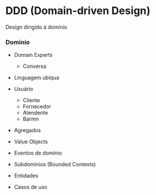 # DDD (Domain-driven Design)

Design dirigido à domínio

### Domínio

- Domain Experts
  - Conversa
- Linguagem ubíqua

- Usuário

  - Cliente
  - Fornecedor
  - Atendente
  - Barmn

- Agregados
- Value Objects
- Eventos de domínio
- Subdomínios (Bounded Contexts)
- Entidades
- Casos de uso
